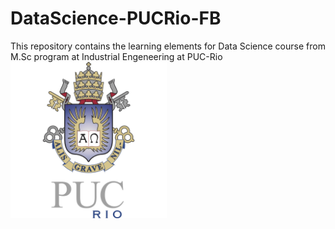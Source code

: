 # DataScience-PUCRio-FB
 This repository contains the learning elements for Data Science course from M.Sc program at Industrial Engeneering at PUC-Rio
[<img src="puclogo.png" width="250"/>](puclogo.png)
